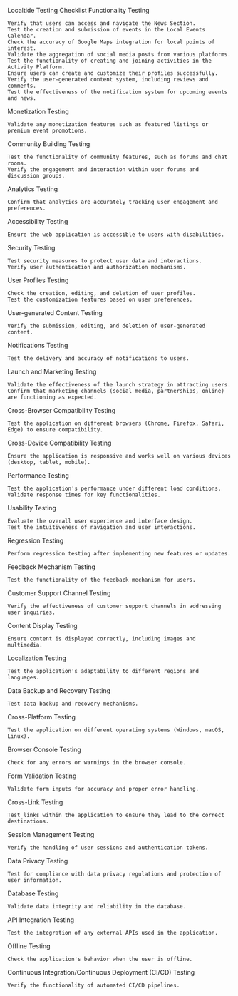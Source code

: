 Localtide Testing Checklist
Functionality Testing

    Verify that users can access and navigate the News Section.
    Test the creation and submission of events in the Local Events Calendar.
    Check the accuracy of Google Maps integration for local points of interest.
    Validate the aggregation of social media posts from various platforms.
    Test the functionality of creating and joining activities in the Activity Platform.
    Ensure users can create and customize their profiles successfully.
    Verify the user-generated content system, including reviews and comments.
    Test the effectiveness of the notification system for upcoming events and news.

Monetization Testing

    Validate any monetization features such as featured listings or premium event promotions.

Community Building Testing

    Test the functionality of community features, such as forums and chat rooms.
    Verify the engagement and interaction within user forums and discussion groups.

Analytics Testing

    Confirm that analytics are accurately tracking user engagement and preferences.

Accessibility Testing

    Ensure the web application is accessible to users with disabilities.

Security Testing

    Test security measures to protect user data and interactions.
    Verify user authentication and authorization mechanisms.

User Profiles Testing

    Check the creation, editing, and deletion of user profiles.
    Test the customization features based on user preferences.

User-generated Content Testing

    Verify the submission, editing, and deletion of user-generated content.

Notifications Testing

    Test the delivery and accuracy of notifications to users.

Launch and Marketing Testing

    Validate the effectiveness of the launch strategy in attracting users.
    Confirm that marketing channels (social media, partnerships, online) are functioning as expected.

Cross-Browser Compatibility Testing

    Test the application on different browsers (Chrome, Firefox, Safari, Edge) to ensure compatibility.

Cross-Device Compatibility Testing

    Ensure the application is responsive and works well on various devices (desktop, tablet, mobile).

Performance Testing

    Test the application's performance under different load conditions.
    Validate response times for key functionalities.

Usability Testing

    Evaluate the overall user experience and interface design.
    Test the intuitiveness of navigation and user interactions.

Regression Testing

    Perform regression testing after implementing new features or updates.

Feedback Mechanism Testing

    Test the functionality of the feedback mechanism for users.

Customer Support Channel Testing

    Verify the effectiveness of customer support channels in addressing user inquiries.

Content Display Testing

    Ensure content is displayed correctly, including images and multimedia.

Localization Testing

    Test the application's adaptability to different regions and languages.

Data Backup and Recovery Testing

    Test data backup and recovery mechanisms.

Cross-Platform Testing

    Test the application on different operating systems (Windows, macOS, Linux).

Browser Console Testing

    Check for any errors or warnings in the browser console.

Form Validation Testing

    Validate form inputs for accuracy and proper error handling.

Cross-Link Testing

    Test links within the application to ensure they lead to the correct destinations.

Session Management Testing

    Verify the handling of user sessions and authentication tokens.

Data Privacy Testing

    Test for compliance with data privacy regulations and protection of user information.

Database Testing

    Validate data integrity and reliability in the database.

API Integration Testing

    Test the integration of any external APIs used in the application.

Offline Testing

    Check the application's behavior when the user is offline.

Continuous Integration/Continuous Deployment (CI/CD) Testing

    Verify the functionality of automated CI/CD pipelines.
